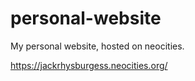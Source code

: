 # personal-website
My personal website, hosted on neocities.

https://jackrhysburgess.neocities.org/
